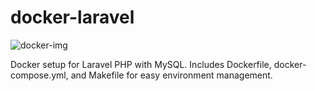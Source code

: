 # docker-laravel

![docker-img](https://github.com/user-attachments/assets/605777c6-8099-4f6e-82e7-5b47fa62f644)

Docker setup for Laravel PHP with MySQL. Includes Dockerfile, docker-compose.yml, and Makefile for easy environment management.
